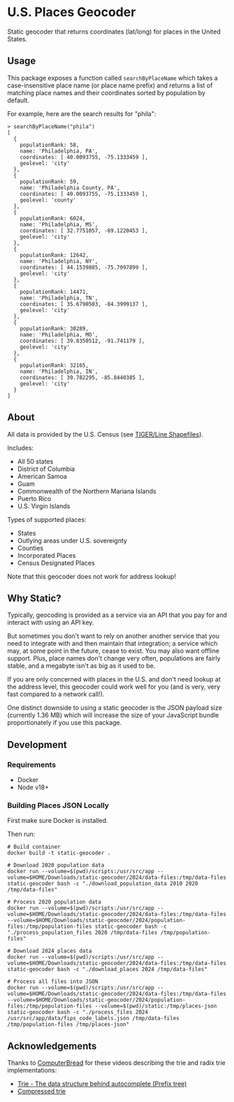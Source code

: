 # U.S. Places Geocoder

Static geocoder that returns coordinates (lat/long) for places in the United States.

## Usage

This package exposes a function called `searchByPlaceName` which takes a case-insensitive
place name (or place name prefix) and returns a list of matching place names and their coordinates
sorted by population by default.

For example, here are the search results for "phila":

```node
> searchByPlaceName("phila")
[
  {
    populationRank: 58,
    name: 'Philadelphia, PA',
    coordinates: [ 40.0093755, -75.1333459 ],
    geolevel: 'city'
  },
  {
    populationRank: 59,
    name: 'Philadelphia County, PA',
    coordinates: [ 40.0093755, -75.1333459 ],
    geolevel: 'county'
  },
  {
    populationRank: 6024,
    name: 'Philadelphia, MS',
    coordinates: [ 32.7751057, -89.1220453 ],
    geolevel: 'city'
  },
  {
    populationRank: 12642,
    name: 'Philadelphia, NY',
    coordinates: [ 44.1539885, -75.7097899 ],
    geolevel: 'city'
  },
  {
    populationRank: 14471,
    name: 'Philadelphia, TN',
    coordinates: [ 35.6790503, -84.3999137 ],
    geolevel: 'city'
  },
  {
    populationRank: 30289,
    name: 'Philadelphia, MO',
    coordinates: [ 39.8350512, -91.741179 ],
    geolevel: 'city'
  },
  {
    populationRank: 32165,
    name: 'Philadelphia, IN',
    coordinates: [ 39.782295, -85.8440385 ],
    geolevel: 'city'
  }
]
```

## About

All data is provided by the U.S. Census (see [TIGER/Line
Shapefiles](https://www.census.gov/geographies/mapping-files/time-series/geo/tiger-line-file.html)).

Includes:
- All 50 states
- District of Columbia
- American Samoa
- Guam
- Commonwealth of the Northern Mariana Islands
- Puerto Rico
- U.S. Virgin Islands

Types of supported places:
- States
- Outlying areas under U.S. sovereignty
- Counties
- Incorporated Places
- Census Designated Places

Note that this geocoder does not work for address lookup!

## Why Static?

Typically, geocoding is provided as a service via an API that you pay for and interact with using an
API key.

But sometimes you don't want to rely on another another service that you need to integrate with and
then maintain that integration; a service which may, at some point in the future, cease to exist.
You may also want offline support. Plus, place names don't change very often, populations are fairly
stable, and a megabyte isn't as big as it used to be.

If you are only concerned with places in the U.S. and don't need lookup at the address level, this geocoder could work well for you (and is very, very fast compared to a network call!).

One distinct downside to using a static geocoder is the JSON payload size (currently 1.36 MB) which
will increase the size of your JavaScript bundle proportionately if you use this package.

## Development

### Requirements

- Docker
- Node v18+

### Building Places JSON Locally

First make sure Docker is installed.

Then run:

```
# Build container
docker build -t static-geocoder .

# Download 2020 population data
docker run --volume=$(pwd)/scripts:/usr/src/app --volume=$HOME/Downloads/static-geocoder/2024/data-files:/tmp/data-files static-geocoder bash -c "./download_population_data 2010 2020 /tmp/data-files"

# Process 2020 population data
docker run --volume=$(pwd)/scripts:/usr/src/app --volume=$HOME/Downloads/static-geocoder/2024/data-files:/tmp/data-files --volume=$HOME/Downloads/static-geocoder/2024/population-files:/tmp/population-files static-geocoder bash -c "./process_population_files 2020 /tmp/data-files /tmp/population-files"

# Download 2024 places data
docker run --volume=$(pwd)/scripts:/usr/src/app --volume=$HOME/Downloads/static-geocoder/2024/data-files:/tmp/data-files static-geocoder bash -c "./download_places 2024 /tmp/data-files"

# Process all files into JSON
docker run --volume=$(pwd)/scripts:/usr/src/app --volume=$HOME/Downloads/static-geocoder/2024/data-files:/tmp/data-files --volume=$HOME/Downloads/static-geocoder/2024/population-files:/tmp/population-files --volume=$(pwd)/static:/tmp/places-json static-geocoder bash -c "./process_files 2024 /usr/src/app/data/fips_code_labels.json /tmp/data-files /tmp/population-files /tmp/places-json"
```

## Acknowledgements

Thanks to [ComputerBread](https://www.youtube.com/@ComputerBread) for these videos describing the
trie and radix trie implementations:
- [Trie - The data structure behind autocomplete (Prefix tree)](https://www.youtube.com/watch?v=Prnpv7eAAXQ)
- [Compressed trie](https://www.youtube.com/watch?v=qakGXuOW1S8)
